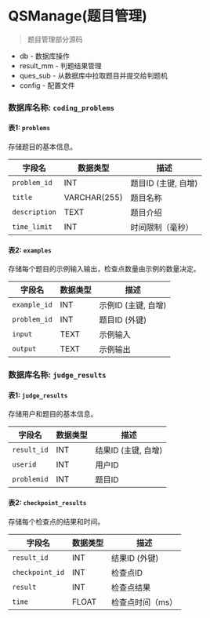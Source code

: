 # QSManage(题目管理)

> 题目管理部分源码

- db - 数据库操作
- result_mm - 判题结果管理
- ques_sub - 从数据库中拉取题目并提交给判题机
- config - 配置文件




### 数据库名称: `coding_problems`

#### 表1: `problems`
存储题目的基本信息。

| 字段名         | 数据类型        | 描述                  |
|----------------|----------------|-----------------------|
| `problem_id`   | INT            | 题目ID (主键, 自增)   |
| `title`        | VARCHAR(255)   | 题目名称              |
| `description`  | TEXT           | 题目介绍              |
| `time_limit`   | INT            | 时间限制（毫秒）      |

#### 表2: `examples`
存储每个题目的示例输入输出，检查点数量由示例的数量决定。

| 字段名         | 数据类型        | 描述                  |
|----------------|----------------|-----------------------|
| `example_id`   | INT            | 示例ID (主键, 自增)   |
| `problem_id`   | INT            | 题目ID (外键)         |
| `input`        | TEXT           | 示例输入              |
| `output`       | TEXT           | 示例输出              |


### 数据库名称: `judge_results`

#### 表1: `judge_results`
存储用户和题目的基本信息。

| 字段名      | 数据类型 | 描述                  |
|-------------|----------|-----------------------|
| `result_id` | INT      | 结果ID (主键, 自增)   |
| `userid`    | INT      | 用户ID                |
| `problemid` | INT      | 题目ID                |

#### 表2: `checkpoint_results`
存储每个检查点的结果和时间。

| 字段名          | 数据类型 | 描述            |
|-----------------|----------|-----------------|
| `result_id`     | INT      | 结果ID (外键)   |
| `checkpoint_id` | INT      | 检查点ID        |
| `result`        | INT      | 检查点结果      |
| `time`          | FLOAT    | 检查点时间（ms）|